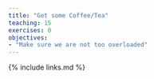 ```yaml
---
title: "Get some Coffee/Tea"
teaching: 15
exercises: 0
objectives:
- "Make sure we are not too overloaded"
---
```



{% include links.md %}
